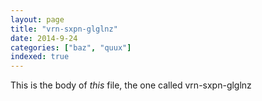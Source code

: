 ```yaml
---
layout: page
title: "vrn-sxpn-glglnz"
date: 2014-9-24
categories: ["baz", "quux"]
indexed: true
---
```

This is the body of _this_ file, the one called vrn-sxpn-glglnz
